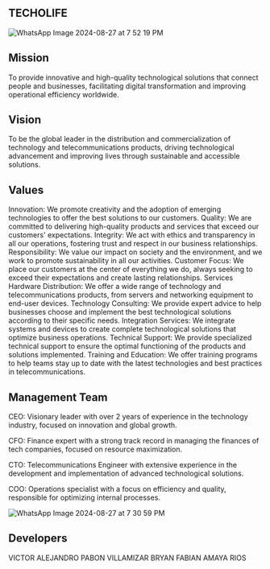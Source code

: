 ## TECHOLIFE

![WhatsApp Image 2024-08-27 at 7 52 19 PM](https://github.com/user-attachments/assets/0a6d5dfa-c8fc-4671-ae76-f61b855f4139)

## Mission

To provide innovative and high-quality technological solutions that connect people and businesses, facilitating digital transformation and improving operational efficiency worldwide.

## Vision

To be the global leader in the distribution and commercialization of technology and telecommunications products, driving technological advancement and improving lives through sustainable and accessible solutions.

## Values

Innovation: We promote creativity and the adoption of emerging technologies to offer the best solutions to our customers.
Quality: We are committed to delivering high-quality products and services that exceed our customers' expectations.
Integrity: We act with ethics and transparency in all our operations, fostering trust and respect in our business relationships.
Responsibility: We value our impact on society and the environment, and we work to promote sustainability in all our activities.
Customer Focus: We place our customers at the center of everything we do, always seeking to exceed their expectations and create lasting relationships.
Services
Hardware Distribution: We offer a wide range of technology and telecommunications products, from servers and networking equipment to end-user devices.
Technology Consulting: We provide expert advice to help businesses choose and implement the best technological solutions according to their specific needs.
Integration Services: We integrate systems and devices to create complete technological solutions that optimize business operations.
Technical Support: We provide specialized technical support to ensure the optimal functioning of the products and solutions implemented.
Training and Education: We offer training programs to help teams stay up to date with the latest technologies and best practices in telecommunications.

## Management Team

CEO: Visionary leader with over 2 years of experience in the technology industry, focused on innovation and global growth.

CFO: Finance expert with a strong track record in managing the finances of tech companies, focused on resource maximization.

CTO: Telecommunications Engineer with extensive experience in the development and implementation of advanced technological solutions.

COO: Operations specialist with a focus on efficiency and quality, responsible for optimizing internal processes.

![WhatsApp Image 2024-08-27 at 7 30 59 PM](https://github.com/user-attachments/assets/419eac46-7d96-4e0b-b1fa-48a77a786195) 

## Developers

VICTOR ALEJANDRO PABON VILLAMIZAR
BRYAN FABIAN AMAYA RIOS

